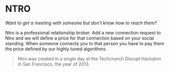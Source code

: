 # NTRO

_Want to get a meeting with someone but don't know how to reach them?_ 

Ntro is a professional relationship broker. Add a new connection request to
Ntro and we will define a price for that connection based on your social
standing. When someone connects you to that person you have to pay them the
price defined by our highly tuned algorithms.

> Ntro was created in a single day at the Techcrunch Disrupt Hackaton in San
> Francisco, the year of 2013.
